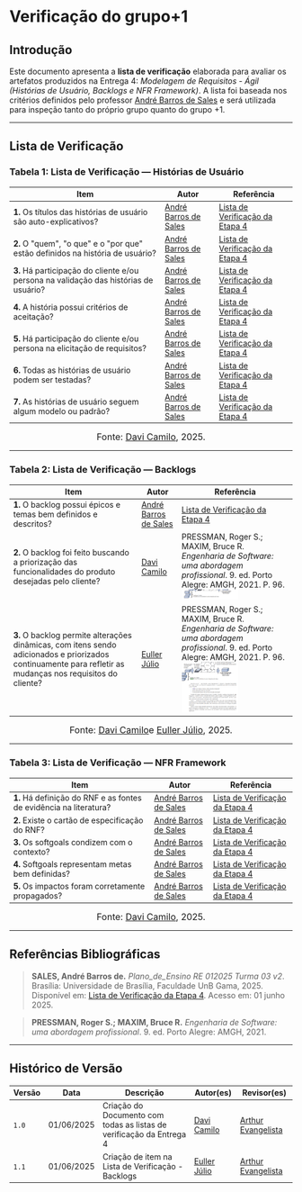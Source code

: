 # Verificação do grupo+1

## Introdução

Este documento apresenta a **lista de verificação** elaborada para avaliar os artefatos produzidos na Entrega 4: *Modelagem de Requisitos - Ágil (Histórias de Usuário, Backlogs e NFR Framework)*.
A lista foi baseada nos critérios definidos pelo professor [André Barros de Sales](https://sigaa.unb.br/sigaa/public/docente/portal.jsf?siape=1314342) e será utilizada para inspeção tanto do próprio grupo quanto do grupo +1.

---

## Lista de Verificação

### Tabela 1: Lista de Verificação — Histórias de Usuário

| Item | Autor | Referência |
|------|-------|------------|
| **1.** Os títulos das histórias de usuário são auto-explicativos? | [André Barros de Sales](https://sigaa.unb.br/sigaa/public/docente/portal.jsf?siape=1314342) | [Lista de Verificação da Etapa 4](../assets/Listas%20do%20Professor.pdf) |
| **2.** O "quem", "o que" e o "por que" estão definidos na história de usuário? | [André Barros de Sales](https://sigaa.unb.br/sigaa/public/docente/portal.jsf?siape=1314342) | [Lista de Verificação da Etapa 4](../assets/Listas%20do%20Professor.pdf) |
| **3.** Há participação do cliente e/ou persona na validação das histórias de usuário? | [André Barros de Sales](https://sigaa.unb.br/sigaa/public/docente/portal.jsf?siape=1314342) | [Lista de Verificação da Etapa 4](../assets/Listas%20do%20Professor.pdf) |
| **4.** A história possui critérios de aceitação? | [André Barros de Sales](https://sigaa.unb.br/sigaa/public/docente/portal.jsf?siape=1314342) | [Lista de Verificação da Etapa 4](../assets/Listas%20do%20Professor.pdf) |
| **5.** Há participação do cliente e/ou persona na elicitação de requisitos? | [André Barros de Sales](https://sigaa.unb.br/sigaa/public/docente/portal.jsf?siape=1314342) | [Lista de Verificação da Etapa 4](../assets/Listas%20do%20Professor.pdf) |
| **6.** Todas as histórias de usuário podem ser testadas? | [André Barros de Sales](https://sigaa.unb.br/sigaa/public/docente/portal.jsf?siape=1314342) | [Lista de Verificação da Etapa 4](../assets/Listas%20do%20Professor.pdf) |
| **7.** As histórias de usuário seguem algum modelo ou padrão? | [André Barros de Sales](https://sigaa.unb.br/sigaa/public/docente/portal.jsf?siape=1314342) | [Lista de Verificação da Etapa 4](../assets/Listas%20do%20Professor.pdf) |

<font size="3"><p style="text-align: center">Fonte: [Davi Camilo](https://github.com/Davicamilo23), 2025.</p></font>

---
### Tabela 2: Lista de Verificação — Backlogs

| Item | Autor | Referência |
|------|-------|------------|
| **1.** O backlog possui épicos e temas bem definidos e descritos? | [André Barros de Sales](https://sigaa.unb.br/sigaa/public/docente/portal.jsf?siape=1314342) | [Lista de Verificação da Etapa 4](../assets/Listas%20do%20Professor.pdf) |
| **2.** O backlog foi feito buscando a priorização das funcionalidades do produto desejadas pelo cliente? | [Davi Camilo](https://github.com/Davicamilo23) | PRESSMAN, Roger S.; MAXIM, Bruce R. *Engenharia de Software: uma abordagem profissional*. 9. ed. Porto Alegre: AMGH, 2021. P. 96. <img src="https://raw.githubusercontent.com/Requisitos-de-Software/2025.1-Cinemark/main/docs/assets/modelagem/backlogDavi.png" alt="Referência do item" width="100px"> |
| **3.** O backlog permite alterações dinâmicas, com itens sendo adicionados e priorizados continuamente para refletir as mudanças nos requisitos do cliente? | [Euller Júlio](https://github.com/Potatoyz908) | PRESSMAN, Roger S.; MAXIM, Bruce R. *Engenharia de Software: uma abordagem profissional*. 9. ed. Porto Alegre: AMGH, 2021. P. 96. <img src="https://raw.githubusercontent.com/Requisitos-de-Software/2025.1-Cinemark/main/docs/assets/modelagem/backlogEuller.png" alt="Referência do item" width="100px">|

<font size="3"><p style="text-align: center">Fonte: [Davi Camilo](https://github.com/Davicamilo23)e [Euller Júlio](https://github.com/Potatoyz908), 2025.</p></font>

---

### Tabela 3: Lista de Verificação — NFR Framework

| Item | Autor | Referência |
|------|-------|------------|
| **1.** Há definição do RNF e as fontes de evidência na literatura? | [André Barros de Sales](https://sigaa.unb.br/sigaa/public/docente/portal.jsf?siape=1314342) | [Lista de Verificação da Etapa 4](../assets/Listas%20do%20Professor.pdf) |
| **2.** Existe o cartão de especificação do RNF? | [André Barros de Sales](https://sigaa.unb.br/sigaa/public/docente/portal.jsf?siape=1314342) | [Lista de Verificação da Etapa 4](../assets/Listas%20do%20Professor.pdf) |
| **3.** Os softgoals condizem com o contexto? | [André Barros de Sales](https://sigaa.unb.br/sigaa/public/docente/portal.jsf?siape=1314342) | [Lista de Verificação da Etapa 4](../assets/Listas%20do%20Professor.pdf) |
| **4.** Softgoals representam metas bem definidas? | [André Barros de Sales](https://sigaa.unb.br/sigaa/public/docente/portal.jsf?siape=1314342) | [Lista de Verificação da Etapa 4](../assets/Listas%20do%20Professor.pdf) |
| **5.** Os impactos foram corretamente propagados? | [André Barros de Sales](https://sigaa.unb.br/sigaa/public/docente/portal.jsf?siape=1314342) | [Lista de Verificação da Etapa 4](../assets/Listas%20do%20Professor.pdf) |

<font size="3"><p style="text-align: center">Fonte: [Davi Camilo](https://github.com/Davicamilo23), 2025.</p></font>

---

## Referências Bibliográficas

> **SALES, André Barros de.** *Plano_de_Ensino RE 012025 Turma 03 v2*. Brasília: Universidade de Brasília, Faculdade UnB Gama, 2025. Disponível em: [Lista de Verificação da Etapa 4](../assets/Listas%20do%20Professor.pdf). Acesso em: 01 junho 2025.

> **PRESSMAN, Roger S.; MAXIM, Bruce R.** *Engenharia de Software: uma abordagem profissional*. 9. ed. Porto Alegre: AMGH, 2021.

---

## Histórico de Versão

| Versão | Data | Descrição | Autor(es) | Revisor(es) |
|--------|------|-----------|-----------|-------------|
| `1.0`  | 01/06/2025 | Criação do Documento com todas as listas de verificação da Entrega 4 | [Davi Camilo](https://github.com/Davicamilo23) | [Arthur Evangelista](https://github.com/arthurevg) |
| `1.1`  | 01/06/2025 | Criação de item na Lista de Verificação - Backlogs | [Euller Júlio](https://github.com/Potatoyz908) | [Arthur Evangelista](https://github.com/arthurevg) |